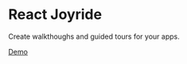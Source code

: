 React Joyride
===

Create walkthoughs and guided tours for your apps.

[Demo](http://gilbarbara.github.io/react-joyride)